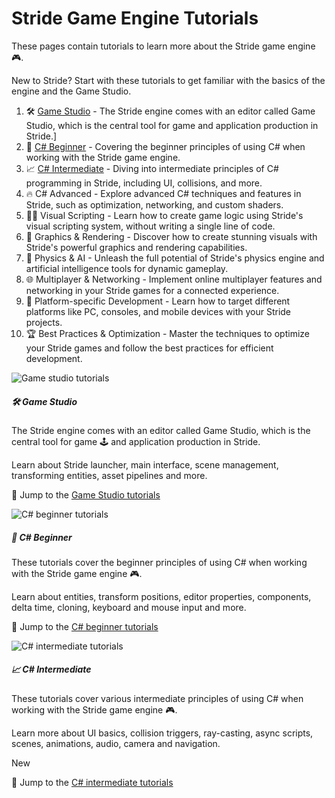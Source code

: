 # Stride Game Engine Tutorials

These pages contain tutorials to learn more about the Stride game engine 🎮.

New to Stride? Start with these tutorials to get familiar with the basics of the engine and the Game Studio.

1. 🛠️ [Game Studio](gamestudio/index.md) - The Stride engine comes with an editor called Game Studio, which is the central tool for game and application production in Stride.]
1. 🌱 [C# Beginner](csharpbeginner/index.md) - Covering the beginner principles of using C# when working with the Stride game engine.
1. 📈 [C# Intermediate](csharpintermediate/index.md) - Diving into intermediate principles of C# programming in Stride, including UI, collisions, and more.
1. 🔥 C# Advanced - Explore advanced C# techniques and features in Stride, such as optimization, networking, and custom shaders.
1. 🧙‍♂️ Visual Scripting - Learn how to create game logic using Stride's visual scripting system, without writing a single line of code.
1. 🌈 Graphics & Rendering - Discover how to create stunning visuals with Stride's powerful graphics and rendering capabilities.
1. 🤖 Physics & AI - Unleash the full potential of Stride's physics engine and artificial intelligence tools for dynamic gameplay.
1. 🌐 Multiplayer & Networking - Implement online multiplayer features and networking in your Stride games for a connected experience.
1. 🎯 Platform-specific Development - Learn how to target different platforms like PC, consoles, and mobile devices with your Stride projects.
1. 🏆 Best Practices & Optimization - Master the techniques to optimize your Stride games and follow the best practices for efficient development.

<div class="row g-4 my-4">
    <div class="col-xxl-4 col-md-6">
        <div class="card h-100">
            <img src="media/gamestudio.jpg" class="card-img-top" alt="Game studio tutorials">
            <div class="card-body">
                <h5 class="card-title">🛠️ Game Studio</h5>
                <p class="card-text">The Stride engine comes with an editor called Game Studio, which is the central tool for game 🕹️ and application production in Stride.</p>
                <p class="card-text">Learn about Stride launcher, main interface, scene management, transforming entities, asset pipelines and more.</p>
            </div>
            <p class="px-3 mb-4">🚀 Jump to the <a class="stretched-link" href="gamestudio/index.md">Game Studio tutorials</a></p>
        </div>
    </div>
    <div class="col-xxl-4 col-md-6">
        <div class="card h-100">
            <img src="media/csharp-beginner.png" class="card-img-top" alt="C# beginner tutorials">
            <div class="card-body">
                <h5 class="card-title">🌱 C# Beginner</h5>
                <p class="card-text">These tutorials cover the beginner principles of using C# when working with the Stride game engine 🎮.</p>
                <p class="card-text">Learn about entities, transform positions, editor properties, components, delta time, cloning, keyboard and mouse input and more.</p>
            </div>
            <p class="px-3 mb-4">🚀 Jump to the <a class="stretched-link" href="csharpbeginner/index.md">C# beginner tutorials</a></p>
        </div>
    </div>
    <div class="col-xxl-4 col-md-6">
        <div class="card h-100">
            <img src="media/csharp-intermediate.png" class="card-img-top" alt="C# intermediate tutorials">
            <div class="card-body">
                <h5 class="card-title">📈 C# Intermediate</h5>
                <p class="card-text">These tutorials cover various intermediate principles of using C# when working with the Stride game engine 🎮.</p>
                <p class="card-text">Learn more about UI basics, collision triggers, ray-casting, async scripts, scenes, animations, audio, camera and navigation.</p>
                <p><span class="badge text-bg-success">New</span></p>
            </div>
            <p class="px-3 mb-4">🚀 Jump to the <a class="stretched-link" href="csharpintermediate/index.md">C# intermediate tutorials</a></p>
        </div>
    </div>
</div>
